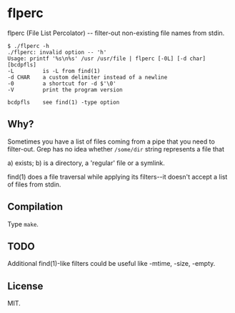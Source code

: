 # flperc

flperc (File List Percolator) -- filter-out non-existing file names
from stdin.

~~~
$ ./flperc -h
./flperc: invalid option -- 'h'
Usage: printf '%s\n%s' /usr /usr/file | flperc [-0L] [-d char] [bcdpfls]
-L         is -L from find(1)
-d CHAR    a custom delimiter instead of a newline
-0         a shortcut for -d $'\0'
-V         print the program version

bcdpfls    see find(1) -type option
~~~

## Why?

Sometimes you have a list of files coming from a pipe that you need to
filter-out. Grep has no idea whether `/some/dir` string represents a
file that

a) exists;
b) is a directory, a 'regular' file or a symlink.

find(1) does a file traversal while applying its filters--it doesn't
accept a list of files from stdin.

## Compilation

Type `make`.

## TODO

Additional find(1)-like filters could be useful like -mtime, -size,
-empty.

## License

MIT.
